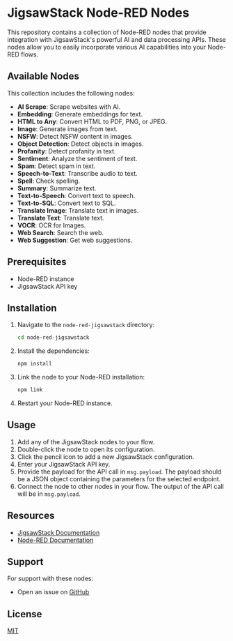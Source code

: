# JigsawStack Node-RED Nodes

This repository contains a collection of Node-RED nodes that provide integration with JigsawStack's powerful AI and data processing APIs. These nodes allow you to easily incorporate various AI capabilities into your Node-RED flows.

## Available Nodes

This collection includes the following nodes:

- **AI Scrape**: Scrape websites with AI.
- **Embedding**: Generate embeddings for text.
- **HTML to Any**: Convert HTML to PDF, PNG, or JPEG.
- **Image**: Generate images from text.
- **NSFW**: Detect NSFW content in images.
- **Object Detection**: Detect objects in images.
- **Profanity**: Detect profanity in text.
- **Sentiment**: Analyze the sentiment of text.
- **Spam**: Detect spam in text.
- **Speech-to-Text**: Transcribe audio to text.
- **Spell**: Check spelling.
- **Summary**: Summarize text.
- **Text-to-Speech**: Convert text to speech.
- **Text-to-SQL**: Convert text to SQL.
- **Translate Image**: Translate text in images.
- **Translate Text**: Translate text.
- **VOCR**: OCR for Images.
- **Web Search**: Search the web.
- **Web Suggestion**: Get web suggestions.

## Prerequisites

- Node-RED instance
- JigsawStack API key

## Installation

1. Navigate to the `node-red-jigsawstack` directory:
   ```bash
   cd node-red-jigsawstack
   ```
2. Install the dependencies:
    ```bash
    npm install
    ```
3. Link the node to your Node-RED installation:
    ```bash
    npm link
    ```
4. Restart your Node-RED instance.

## Usage

1. Add any of the JigsawStack nodes to your flow.
2. Double-click the node to open its configuration.
3. Click the pencil icon to add a new JigsawStack configuration.
4. Enter your JigsawStack API key.
5. Provide the payload for the API call in `msg.payload`. The payload should be a JSON object containing the parameters for the selected endpoint.
6. Connect the node to other nodes in your flow. The output of the API call will be in `msg.payload`.

## Resources

- [JigsawStack Documentation](https://docs.jigsawstack.com)
- [Node-RED Documentation](https://nodered.org/docs/)

## Support

For support with these nodes:
- Open an issue on [GitHub](https://github.com/JigsawStack/node-red-jigsawstack/issues)

## License

[MIT](LICENSE.md)
